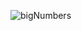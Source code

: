 ![bigNumbers](https://user-images.githubusercontent.com/48868859/176332684-567a5199-9aef-4d59-917c-3b66cc0dd0c4.png)
